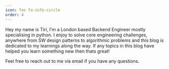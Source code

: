```yaml
---
icon: fas fa-info-circle
order: 4
---
```



Hey my name is Tiri, I'm a London based Backend Engineer mostly specialising in python. I enjoy to solve core engineering challenges, anywhere from SW design patterns to algorithmic problems and this blog is dedicated to my learnings along the way. If any topics in this blog have helped you learn something new then thats great! 

Feel free to reach out to me via email if you have any questions.
